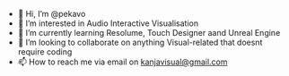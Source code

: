 - 👋 Hi, I’m @pekavo
- 👀 I’m interested in Audio Interactive Visualisation
- 🌱 I’m currently learning Resolume, Touch Designer aand Unreal Engine
- 💞️ I’m looking to collaborate on anything Visual-related that doesnt require coding
- 📫 How to reach me via email on kanjavisual@gmail.com

<!---
pekavo/pekavo is a ✨ special ✨ repository because its `README.md` (this file) appears on your GitHub profile.
You can click the Preview link to take a look at your changes.
--->
